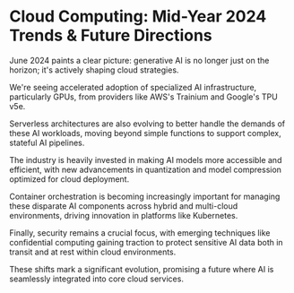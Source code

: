 # Cloud Computing: Mid-Year 2024 Trends & Future Directions

June 2024 paints a clear picture: generative AI is no longer just on the horizon; it's actively shaping cloud strategies.

We're seeing accelerated adoption of specialized AI infrastructure, particularly GPUs, from providers like AWS's Trainium and Google's TPU v5e.

Serverless architectures are also evolving to better handle the demands of these AI workloads, moving beyond simple functions to support complex, stateful AI pipelines.

The industry is heavily invested in making AI models more accessible and efficient, with new advancements in quantization and model compression optimized for cloud deployment.

Container orchestration is becoming increasingly important for managing these disparate AI components across hybrid and multi-cloud environments, driving innovation in platforms like Kubernetes.

Finally, security remains a crucial focus, with emerging techniques like confidential computing gaining traction to protect sensitive AI data both in transit and at rest within cloud environments.

These shifts mark a significant evolution, promising a future where AI is seamlessly integrated into core cloud services.
